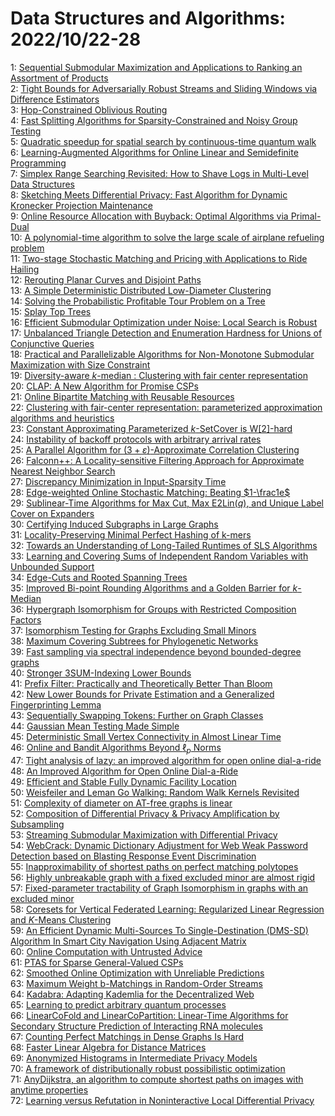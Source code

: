 # Data Structures and Algorithms: 2022/10/22-28  
1: [Sequential Submodular Maximization and Applications to Ranking an  Assortment of Products](https://doi.org/10.48550/arXiv.2002.09458)  
2: [Tight Bounds for Adversarially Robust Streams and Sliding Windows via  Difference Estimators](https://doi.org/10.48550/arXiv.2011.07471)  
3: [Hop-Constrained Oblivious Routing](https://doi.org/10.48550/arXiv.2011.10446)  
4: [Fast Splitting Algorithms for Sparsity-Constrained and Noisy Group  Testing](https://doi.org/10.48550/arXiv.2106.00308)  
5: [Quadratic speedup for spatial search by continuous-time quantum walk](https://doi.org/10.48550/arXiv.2112.12746)  
6: [Learning-Augmented Algorithms for Online Linear and Semidefinite  Programming](https://doi.org/10.48550/arXiv.2209.10614)  
7: [Simplex Range Searching Revisited: How to Shave Logs in Multi-Level Data  Structures](https://doi.org/10.48550/arXiv.2210.10172)  
8: [Sketching Meets Differential Privacy: Fast Algorithm for Dynamic  Kronecker Projection Maintenance](https://doi.org/10.48550/arXiv.2210.11542)  
9: [Online Resource Allocation with Buyback: Optimal Algorithms via  Primal-Dual](https://doi.org/10.48550/arXiv.2210.11570)  
10: [A polynomial-time algorithm to solve the large scale of airplane  refueling problem](https://doi.org/10.48550/arXiv.2210.11634)  
11: [Two-stage Stochastic Matching and Pricing with Applications to Ride  Hailing](https://doi.org/10.48550/arXiv.2210.11648)  
12: [Rerouting Planar Curves and Disjoint Paths](https://doi.org/10.48550/arXiv.2210.11778)  
13: [A Simple Deterministic Distributed Low-Diameter Clustering](https://doi.org/10.48550/arXiv.2210.11784)  
14: [Solving the Probabilistic Profitable Tour Problem on a Tree](https://doi.org/10.48550/arXiv.2210.11881)  
15: [Splay Top Trees](https://doi.org/10.48550/arXiv.2210.11918)  
16: [Efficient Submodular Optimization under Noise: Local Search is Robust](https://doi.org/10.48550/arXiv.2210.11992)  
17: [Unbalanced Triangle Detection and Enumeration Hardness for Unions of  Conjunctive Queries](https://doi.org/10.48550/arXiv.2210.11996)  
18: [Practical and Parallelizable Algorithms for Non-Monotone Submodular  Maximization with Size Constraint](https://doi.org/10.48550/arXiv.2009.01947)  
19: [Diversity-aware $k$-median : Clustering with fair center representation](https://doi.org/10.48550/arXiv.2106.11696)  
20: [CLAP: A New Algorithm for Promise CSPs](https://doi.org/10.48550/arXiv.2107.05018)  
21: [Online Bipartite Matching with Reusable Resources](https://doi.org/10.48550/arXiv.2110.07084)  
22: [Clustering with fair-center representation: parameterized approximation  algorithms and heuristics](https://doi.org/10.48550/arXiv.2112.07030)  
23: [Constant Approximating Parameterized $k$-SetCover is W[2]-hard](https://doi.org/10.48550/arXiv.2202.04377)  
24: [Instability of backoff protocols with arbitrary arrival rates](https://doi.org/10.48550/arXiv.2203.17144)  
25: [A Parallel Algorithm for $(3 + \varepsilon)$-Approximate Correlation  Clustering](https://doi.org/10.48550/arXiv.2205.07593)  
26: [Falconn++: A Locality-sensitive Filtering Approach for Approximate  Nearest Neighbor Search](https://doi.org/10.48550/arXiv.2206.01382)  
27: [Discrepancy Minimization in Input-Sparsity Time](https://doi.org/10.48550/arXiv.2210.12468)  
28: [Edge-weighted Online Stochastic Matching: Beating $1-\frac1e$](https://doi.org/10.48550/arXiv.2210.12543)  
29: [Sublinear-Time Algorithms for Max Cut, Max E2Lin$(q)$, and Unique Label  Cover on Expanders](https://doi.org/10.48550/arXiv.2210.12601)  
30: [Certifying Induced Subgraphs in Large Graphs](https://doi.org/10.48550/arXiv.2210.13057)  
31: [Locality-Preserving Minimal Perfect Hashing of k-mers](https://doi.org/10.48550/arXiv.2210.13097)  
32: [Towards an Understanding of Long-Tailed Runtimes of SLS Algorithms](https://doi.org/10.48550/arXiv.2210.13159)  
33: [Learning and Covering Sums of Independent Random Variables with  Unbounded Support](https://doi.org/10.48550/arXiv.2210.13313)  
34: [Edge-Cuts and Rooted Spanning Trees](https://doi.org/10.48550/arXiv.2210.13320)  
35: [Improved Bi-point Rounding Algorithms and a Golden Barrier for  $k$-Median](https://doi.org/10.48550/arXiv.2210.13395)  
36: [Hypergraph Isomorphism for Groups with Restricted Composition Factors](https://doi.org/10.48550/arXiv.2002.06997)  
37: [Isomorphism Testing for Graphs Excluding Small Minors](https://doi.org/10.48550/arXiv.2004.07671)  
38: [Maximum Covering Subtrees for Phylogenetic Networks](https://doi.org/10.48550/arXiv.2009.12413)  
39: [Fast sampling via spectral independence beyond bounded-degree graphs](https://doi.org/10.48550/arXiv.2111.04066)  
40: [Stronger 3SUM-Indexing Lower Bounds](https://doi.org/10.48550/arXiv.2203.09334)  
41: [Prefix Filter: Practically and Theoretically Better Than Bloom](https://doi.org/10.48550/arXiv.2203.17139)  
42: [New Lower Bounds for Private Estimation and a Generalized Fingerprinting  Lemma](https://doi.org/10.48550/arXiv.2205.08532)  
43: [Sequentially Swapping Tokens: Further on Graph Classes](https://doi.org/10.48550/arXiv.2210.02835)  
44: [Gaussian Mean Testing Made Simple](https://doi.org/10.48550/arXiv.2210.13706)  
45: [Deterministic Small Vertex Connectivity in Almost Linear Time](https://doi.org/10.48550/arXiv.2210.13739)  
46: [Online and Bandit Algorithms Beyond $\ell_p$ Norms](https://doi.org/10.48550/arXiv.2210.13755)  
47: [Tight analysis of lazy: an improved algorithm for open online  dial-a-ride](https://doi.org/10.48550/arXiv.2210.13850)  
48: [An Improved Algorithm for Open Online Dial-a-Ride](https://doi.org/10.48550/arXiv.2210.13854)  
49: [Efficient and Stable Fully Dynamic Facility Location](https://doi.org/10.48550/arXiv.2210.13880)  
50: [Weisfeiler and Leman Go Walking: Random Walk Kernels Revisited](https://doi.org/10.48550/arXiv.2205.10914)  
51: [Complexity of diameter on AT-free graphs is linear](https://doi.org/10.48550/arXiv.2209.00110)  
52: [Composition of Differential Privacy & Privacy Amplification by  Subsampling](https://doi.org/10.48550/arXiv.2210.00597)  
53: [Streaming Submodular Maximization with Differential Privacy](https://doi.org/10.48550/arXiv.2210.14315)  
54: [WebCrack: Dynamic Dictionary Adjustment for Web Weak Password Detection  based on Blasting Response Event Discrimination](https://doi.org/10.48550/arXiv.2210.14582)  
55: [Inapproximability of shortest paths on perfect matching polytopes](https://doi.org/10.48550/arXiv.2210.14608)  
56: [Highly unbreakable graph with a fixed excluded minor are almost rigid](https://doi.org/10.48550/arXiv.2210.14629)  
57: [Fixed-parameter tractability of Graph Isomorphism in graphs with an  excluded minor](https://doi.org/10.48550/arXiv.2210.14638)  
58: [Coresets for Vertical Federated Learning: Regularized Linear Regression  and $K$-Means Clustering](https://doi.org/10.48550/arXiv.2210.14664)  
59: [An Efficient Dynamic Multi-Sources To Single-Destination (DMS-SD)  Algorithm In Smart City Navigation Using Adjacent Matrix](https://doi.org/10.48550/arXiv.2210.14869)  
60: [Online Computation with Untrusted Advice](https://doi.org/10.48550/arXiv.1905.05655)  
61: [PTAS for Sparse General-Valued CSPs](https://doi.org/10.48550/arXiv.2012.12607)  
62: [Smoothed Online Optimization with Unreliable Predictions](https://doi.org/10.48550/arXiv.2202.03519)  
63: [Maximum Weight b-Matchings in Random-Order Streams](https://doi.org/10.48550/arXiv.2207.03863)  
64: [Kadabra: Adapting Kademlia for the Decentralized Web](https://doi.org/10.48550/arXiv.2210.12858)  
65: [Learning to predict arbitrary quantum processes](https://doi.org/10.48550/arXiv.2210.14894)  
66: [LinearCoFold and LinearCoPartition: Linear-Time Algorithms for Secondary  Structure Prediction of Interacting RNA molecules](https://doi.org/10.48550/arXiv.2210.14982)  
67: [Counting Perfect Matchings in Dense Graphs Is Hard](https://doi.org/10.48550/arXiv.2210.15014)  
68: [Faster Linear Algebra for Distance Matrices](https://doi.org/10.48550/arXiv.2210.15114)  
69: [Anonymized Histograms in Intermediate Privacy Models](https://doi.org/10.48550/arXiv.2210.15178)  
70: [A framework of distributionally robust possibilistic optimization](https://doi.org/10.48550/arXiv.2210.15193)  
71: [AnyDijkstra, an algorithm to compute shortest paths on images with  anytime properties](https://doi.org/10.48550/arXiv.2210.15421)  
72: [Learning versus Refutation in Noninteractive Local Differential Privacy](https://doi.org/10.48550/arXiv.2210.15439)  